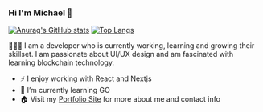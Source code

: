 ### Hi I'm Michael 👋 

 [![Anurag's GitHub stats](https://github-readme-stats.vercel.app/api?username=MiCurran&show_icons=true&theme=yeblu)](https://github.com/MiCurran/github-readme-stats)
 [![Top Langs](https://github-readme-stats.vercel.app/api/top-langs/?username=anuraghazra&layout=compact&theme=yeblu)](https://github.com/anuraghazra/github-readme-stats) 
 
 👨🏽‍💻 I am a developer who is currently working, learning and growing their skillset. I am passionate about UI/UX design and am fascinated with learning blockchain technology. 
 
- ⚡ I enjoy working with React and Nextjs
- 🌱 I’m currently learning GO
- 🏠 Visit my [Portfolio Site](https://michaelcurran.vercel.app) for more about me and contact info

<!--
**MiCurran/MiCurran** is a ✨ _special_ ✨ repository because its `README.md` (this file) appears on your GitHub profile.

Here are some ideas to get you started:

- 🔭 I’m currently working on ...
- 🌱 I’m currently learning ...
- 👯 I’m looking to collaborate on ...
- 🤔 I’m looking for help with ...
- 💬 Ask me about ...
- 📫 How to reach me: ...
- 😄 Pronouns: ...
- ⚡ Fun fact: ...
-->
